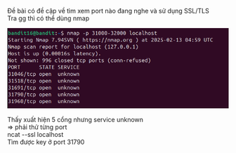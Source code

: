 Đề bài có đề cập về tìm xem port nào đang nghe và sử dụng SSL/TLS \
Tra gg thì có thể dùng nmap

![alt text](writeup/anh/21.png)

Thấy xuất hiện 5 cổng nhưng service unknown\
=> phải thử từng port\
ncat --ssl localhost <port>\
Tìm được key ở port 31790